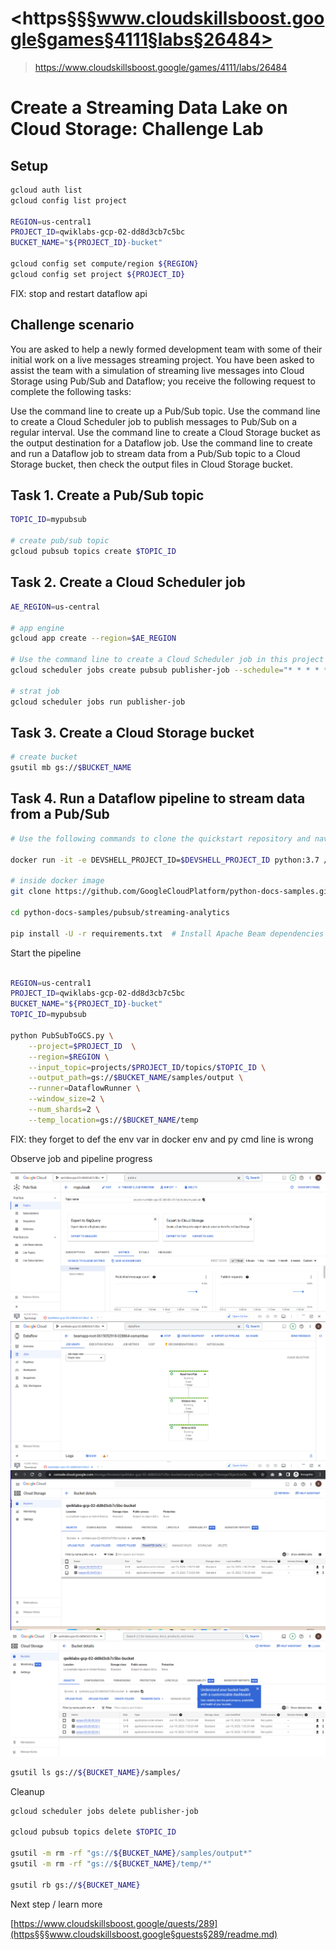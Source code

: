 # <https§§§www.cloudskillsboost.google§games§4111§labs§26484>
> <https://www.cloudskillsboost.google/games/4111/labs/26484>

# Create a Streaming Data Lake on Cloud Storage: Challenge Lab


## Setup

```bash
gcloud auth list
gcloud config list project

REGION=us-central1
PROJECT_ID=qwiklabs-gcp-02-dd8d3cb7c5bc
BUCKET_NAME="${PROJECT_ID}-bucket"

gcloud config set compute/region ${REGION}
gcloud config set project ${PROJECT_ID}
```

FIX: stop and restart dataflow api

## Challenge scenario

You are asked to help a newly formed development team with some of their initial work on a live messages streaming project. You have been asked to assist the team with a simulation of streaming live messages into Cloud Storage using Pub/Sub and Dataflow; you receive the following request to complete the following tasks:

Use the command line to create up a Pub/Sub topic.
Use the command line to create a Cloud Scheduler job to publish messages to Pub/Sub on a regular interval.
Use the command line to create a Cloud Storage bucket as the output destination for a Dataflow job.
Use the command line to create and run a Dataflow job to stream data from a Pub/Sub topic to a Cloud Storage bucket, then check the output files in Cloud Storage bucket.

## Task 1. Create a Pub/Sub topic

```bash
TOPIC_ID=mypubsub

# create pub/sub topic
gcloud pubsub topics create $TOPIC_ID
```

## Task 2. Create a Cloud Scheduler job

```bash
AE_REGION=us-central

# app engine
gcloud app create --region=$AE_REGION

# Use the command line to create a Cloud Scheduler job in this project to publish messages at one-minute intervals to the Pub/Sub topic in task 1. Message body: 
gcloud scheduler jobs create pubsub publisher-job --schedule="* * * * *" --topic=$TOPIC_ID --message-body="Hello!"

# strat job
gcloud scheduler jobs run publisher-job
```
## Task 3. Create a Cloud Storage bucket

```bash
# create bucket
gsutil mb gs://$BUCKET_NAME
```


## Task 4. Run a Dataflow pipeline to stream data from a Pub/Sub 

 

```bash
# Use the following commands to clone the quickstart repository and navigate to the sample code directory:

docker run -it -e DEVSHELL_PROJECT_ID=$DEVSHELL_PROJECT_ID python:3.7 /bin/bash

# inside docker image
git clone https://github.com/GoogleCloudPlatform/python-docs-samples.git

cd python-docs-samples/pubsub/streaming-analytics

pip install -U -r requirements.txt  # Install Apache Beam dependencies

```

Start the pipeline

```bash

REGION=us-central1
PROJECT_ID=qwiklabs-gcp-02-dd8d3cb7c5bc
BUCKET_NAME="${PROJECT_ID}-bucket"
TOPIC_ID=mypubsub

python PubSubToGCS.py \
    --project=$PROJECT_ID  \
    --region=$REGION \
    --input_topic=projects/$PROJECT_ID/topics/$TOPIC_ID \
    --output_path=gs://$BUCKET_NAME/samples/output \
    --runner=DataflowRunner \
    --window_size=2 \
    --num_shards=2 \
    --temp_location=gs://$BUCKET_NAME/temp
```
FIX: they forget to def the env var in docker env and py cmd line is wrong

Observe job and pipeline progress

![](1686807238393.png)
![](1686807263651.png)
![](1686807279610.png)
![](1686807301472.png)

```bash
gsutil ls gs://${BUCKET_NAME}/samples/
```

Cleanup
```bash
gcloud scheduler jobs delete publisher-job

gcloud pubsub topics delete $TOPIC_ID

gsutil -m rm -rf "gs://${BUCKET_NAME}/samples/output*"
gsutil -m rm -rf "gs://${BUCKET_NAME}/temp/*"

gsutil rb gs://${BUCKET_NAME}
```

Next step / learn more

[https://www.cloudskillsboost.google/quests/289](https§§§www.cloudskillsboost.google§quests§289/readme.md)
